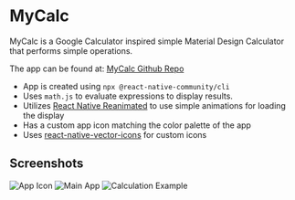 # **MyCalc**

MyCalc is a Google Calculator inspired simple Material Design Calculator that performs simple operations.

The app can be found at: [MyCalc Github Repo](https://github.com/Quadrified/uvx-calculator)

- App is created using `npx @react-native-community/cli`
- Uses `math.js` to evaluate expressions to display results.
- Utilizes [React Native Reanimated](https://docs.swmansion.com/react-native-reanimated/) to use simple animations for loading the display
- Has a custom app icon matching the color palette of the app
- Uses [react-native-vector-icons](https://github.com/oblador/react-native-vector-icons) for custom icons

## Screenshots
![App Icon]("./assets/screenshots/app-icon.png")
![Main App]("./assets/screenshots/main-app.png")
![Calculation Example]("./assets/screenshots/calculation.png")


